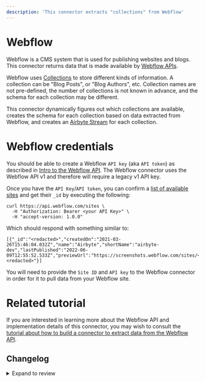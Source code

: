 ```yaml
---
description: 'This connector extracts "collections" from Webflow'
---
```


# Webflow

Webflow is a CMS system that is used for publishing websites and blogs. This connector returns data that is made available by [Webflow APIs](https://developers.webflow.com/).

Webflow uses [Collections](https://developers.webflow.com/#collections) to store different kinds of information. A collection can be "Blog Posts", or "Blog Authors", etc. Collection names are not pre-defined, the number of collections is not known in advance, and the schema for each collection may be different.

This connector dynamically figures out which collections are available, creates the schema for each collection based on data extracted from Webflow, and creates an [Airbyte Stream](https://docs.airbyte.com/connector-development/cdk-python/full-refresh-stream/) for each collection.

# Webflow credentials

You should be able to create a Webflow `API key` (aka `API token`) as described in [Intro to the Webflow API](https://university.webflow.com/lesson/intro-to-the-webflow-api). The Webflow connector uses the Webflow API v1 and therefore will require a legacy v1 API key.

Once you have the `API Key`/`API token`, you can confirm a [list of available sites](https://developers.webflow.com/#sites) and get their `_id` by executing the following:

```
curl https://api.webflow.com/sites \
  -H "Authorization: Bearer <your API Key>" \
  -H "accept-version: 1.0.0"
```

Which should respond with something similar to:

```
[{"_id":"<redacted>","createdOn":"2021-03-26T15:46:04.032Z","name":"Airbyte","shortName":"airbyte-dev","lastPublished":"2022-06-09T12:55:52.533Z","previewUrl":"https://screenshots.webflow.com/sites/<redacted>","timezone":"America/Los_Angeles","database":"<redacted>"}]
```

You will need to provide the `Site ID` and `API key` to the Webflow connector in order for it to pull data from your Webflow site.

# Related tutorial

If you are interested in learning more about the Webflow API and implementation details of this connector, you may wish to consult the [tutorial about how to build a connector to extract data from the Webflow API](https://airbyte.com/tutorials/extract-data-from-the-webflow-api).

## Changelog

<details>
  <summary>Expand to review</summary>

| Version | Date       | Pull Request                                             | Subject                                                                |
| :------ | :--------- | :------------------------------------------------------- | :--------------------------------------------------------------------- |
| 0.1.45 | 2025-05-04 | [58958](https://github.com/airbytehq/airbyte/pull/58958) | Update dependencies |
| 0.1.44 | 2025-04-19 | [58556](https://github.com/airbytehq/airbyte/pull/58556) | Update dependencies |
| 0.1.43 | 2025-04-12 | [58011](https://github.com/airbytehq/airbyte/pull/58011) | Update dependencies |
| 0.1.42 | 2025-04-05 | [57370](https://github.com/airbytehq/airbyte/pull/57370) | Update dependencies |
| 0.1.41 | 2025-03-29 | [56853](https://github.com/airbytehq/airbyte/pull/56853) | Update dependencies |
| 0.1.40 | 2025-03-22 | [56285](https://github.com/airbytehq/airbyte/pull/56285) | Update dependencies |
| 0.1.39 | 2025-03-08 | [55612](https://github.com/airbytehq/airbyte/pull/55612) | Update dependencies |
| 0.1.38 | 2025-03-01 | [55156](https://github.com/airbytehq/airbyte/pull/55156) | Update dependencies |
| 0.1.37 | 2025-02-22 | [54505](https://github.com/airbytehq/airbyte/pull/54505) | Update dependencies |
| 0.1.36 | 2025-02-15 | [54076](https://github.com/airbytehq/airbyte/pull/54076) | Update dependencies |
| 0.1.35 | 2025-02-01 | [53089](https://github.com/airbytehq/airbyte/pull/53089) | Update dependencies |
| 0.1.34 | 2025-01-25 | [52435](https://github.com/airbytehq/airbyte/pull/52435) | Update dependencies |
| 0.1.33 | 2025-01-18 | [52027](https://github.com/airbytehq/airbyte/pull/52027) | Update dependencies |
| 0.1.32 | 2025-01-11 | [51437](https://github.com/airbytehq/airbyte/pull/51437) | Update dependencies |
| 0.1.31 | 2024-12-28 | [50811](https://github.com/airbytehq/airbyte/pull/50811) | Update dependencies |
| 0.1.30 | 2024-12-21 | [50367](https://github.com/airbytehq/airbyte/pull/50367) | Update dependencies |
| 0.1.29 | 2024-12-14 | [49759](https://github.com/airbytehq/airbyte/pull/49759) | Update dependencies |
| 0.1.28 | 2024-12-12 | [49391](https://github.com/airbytehq/airbyte/pull/49391) | Update dependencies |
| 0.1.27 | 2024-11-25 | [48643](https://github.com/airbytehq/airbyte/pull/48643) | Starting with this version, the Docker image is now rootless. Please note that this and future versions will not be compatible with Airbyte versions earlier than 0.64 |
| 0.1.26 | 2024-10-29 | [47871](https://github.com/airbytehq/airbyte/pull/47871) | Update dependencies |
| 0.1.25 | 2024-10-28 | [47102](https://github.com/airbytehq/airbyte/pull/47102) | Update dependencies |
| 0.1.24 | 2024-10-12 | [46854](https://github.com/airbytehq/airbyte/pull/46854) | Update dependencies |
| 0.1.23 | 2024-10-05 | [46410](https://github.com/airbytehq/airbyte/pull/46410) | Update dependencies |
| 0.1.22 | 2024-09-28 | [46194](https://github.com/airbytehq/airbyte/pull/46194) | Update dependencies |
| 0.1.21 | 2024-09-21 | [45729](https://github.com/airbytehq/airbyte/pull/45729) | Update dependencies |
| 0.1.20 | 2024-09-14 | [45296](https://github.com/airbytehq/airbyte/pull/45296) | Update dependencies |
| 0.1.19 | 2024-08-31 | [45040](https://github.com/airbytehq/airbyte/pull/45040) | Update dependencies |
| 0.1.18 | 2024-08-24 | [44724](https://github.com/airbytehq/airbyte/pull/44724) | Update dependencies |
| 0.1.17 | 2024-08-17 | [44347](https://github.com/airbytehq/airbyte/pull/44347) | Update dependencies |
| 0.1.16 | 2024-08-10 | [43620](https://github.com/airbytehq/airbyte/pull/43620) | Update dependencies |
| 0.1.15 | 2024-08-03 | [43240](https://github.com/airbytehq/airbyte/pull/43240) | Update dependencies |
| 0.1.14 | 2024-07-27 | [42646](https://github.com/airbytehq/airbyte/pull/42646) | Update dependencies |
| 0.1.13 | 2024-07-20 | [42297](https://github.com/airbytehq/airbyte/pull/42297) | Update dependencies |
| 0.1.12 | 2024-07-13 | [41690](https://github.com/airbytehq/airbyte/pull/41690) | Update dependencies |
| 0.1.11 | 2024-07-10 | [41482](https://github.com/airbytehq/airbyte/pull/41482) | Update dependencies |
| 0.1.10 | 2024-07-09 | [41280](https://github.com/airbytehq/airbyte/pull/41280) | Update dependencies |
| 0.1.9 | 2024-07-06 | [40996](https://github.com/airbytehq/airbyte/pull/40996) | Update dependencies |
| 0.1.8 | 2024-06-26 | [40549](https://github.com/airbytehq/airbyte/pull/40549) | Migrate off deprecated auth package |
| 0.1.7 | 2024-06-25 | [40259](https://github.com/airbytehq/airbyte/pull/40259) | Update dependencies |
| 0.1.6 | 2024-06-22 | [40009](https://github.com/airbytehq/airbyte/pull/40009) | Update dependencies |
| 0.1.5 | 2024-06-06 | [39151](https://github.com/airbytehq/airbyte/pull/39151) | [autopull] Upgrade base image to v1.2.2 |
| 0.1.4 | 2024-05-21 | [38498](https://github.com/airbytehq/airbyte/pull/38498) | [autopull] base image + poetry + up_to_date |
| 0.1.3 | 2022-12-11 | [33315](https://github.com/airbytehq/airbyte/pull/33315) | Updates CDK to latest version and adds additional properties to schema |
| 0.1.2 | 2022-07-14 | [14689](https://github.com/airbytehq/airbyte/pull/14689) | Webflow added IDs to streams |
| 0.1.1 | 2022-06-22 | [13617](https://github.com/airbytehq/airbyte/pull/13617) | Updates Spec Documentation URL |
| 0.1.0 | 2022-06-22 | [13617](https://github.com/airbytehq/airbyte/pull/13617) | Initial release |

</details>
